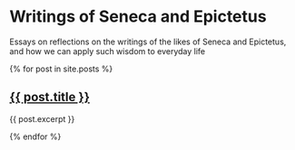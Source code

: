 # Writings of Seneca and Epictetus
Essays on reflections on the writings of the likes of Seneca and Epictetus, and how we can apply such wisdom to everyday life

{% for post in site.posts %}
<h2><a href="{{ post.url }}">{{ post.title }}</a></h2>
<p>{{ post.excerpt }}</p>
{% endfor %}

